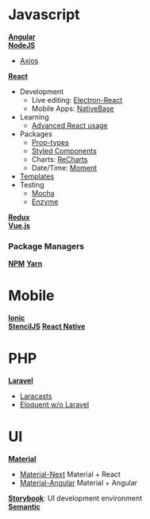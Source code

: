 # Javascript 
**[Angular](https://angularjs.org/)**  
**[NodeJS](https://nodejs.org/en/)**
  * [Axios](https://yarnpkg.com/en/package/axios)  

**[React](https://reactjs.org/)**
* Development
  * Live editing: [Electron-React](https://github.com/chentsulin/electron-react-boilerplate)
  * Mobile Apps: [NativeBase](https://nativebase.io/)
* Learning
  * [Advanced React usage](https://courses.totalreact.com/courses/250055/lectures/3897343)
* Packages
  * [Prop-types](https://www.npmjs.com/package/prop-types)
  * [Styled Components](https://www.npmjs.com/package/styled-components)
  * Charts: [ReCharts](http://recharts.org/)
  * Date/Time: [Moment](https://www.npmjs.com/package/react-moment)
* [Templates](https://codesandbox.io/search?refinementList%5Btemplate%5D%5B0%5D=create-react-app)
* Testing
  * [Mocha](https://mochajs.org/)
  * [Enzyme](https://github.com/airbnb/enzyme)  


**[Redux](https://redux.js.org/)**  
**[Vue.js](https://vuejs.org/)**

### Package Managers
**[NPM](https://www.npmjs.com/)**
**[Yarn](https://yarnpkg.com/en/)**

# Mobile
**[Ionic](https://ionicframework.com/)**  
**[StencilJS](https://stenciljs.com)**
**[React Native](https://facebook.github.io/react-native/)**

# PHP
**[Laravel](https://laravelcode.com/index.php#)**
* [Laracasts](https://laracasts.com/)
* [Eloquent w/o Laravel](https://siipo.la/blog/how-to-use-eloquent-orm-migrations-outside-laravel)

# UI
**[Material](https://www.material-ui.com/#/)**
* [Material-Next](https://material-ui-next.com/) Material + React
* [Material-Angular](https://material.angular.io/) Material + Angular  

**[Storybook](https://storybook.js.org/)**: UI development environment  
**[Semantic](semantic-ui.com)**

